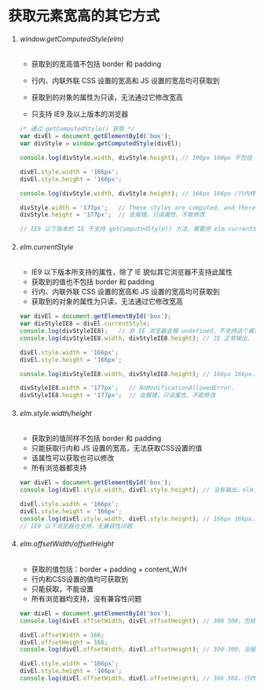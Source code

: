# 获取元素宽高的其它方式

1. ###### window.getComputedStyle(elm)

   * 获取到的宽高值不包括 border 和 padding

   * 行内、内联外联 CSS 设置的宽高和 JS 设置的宽高均可获取到
   * 获取到的对象的属性为只读，无法通过它修改宽高
   * 只支持 IE9 及以上版本的浏览器

   ```js
   /* 通过 getComputedStyle() 获取 */
   var divEl = document.getElementById('box');
   var divStyle = window.getComputedStyle(divEl);
   
   console.log(divStyle.width, divStyle.height); // 100px 100px 不包括 border 和 padding
   
   divEl.style.width = '166px';
   divEl.style.height = '166px';
   
   console.log(divStyle.width, divStyle.height); // 166px 166px /行内样式同样能获取到
   
   divStyle.width = '177px';   // These styles are computed, and therefore the 'width' property is read-only.
   divStyle.height = '177px';  // 会报错，只读属性、不能修改
   
   // IE9 以下版本的 IE 不支持 getComputedStyle() 方法，需要用 elm.currentStyle 属性来获取；
   ```

   

2. ###### elm.currentStyle

   * IE9 以下版本所支持的属性，除了 IE 貌似其它浏览器不支持此属性
   * 获取到的值也不包括 border 和 padding
   * 行内、内联外联 CSS 设置的宽高和 JS 设置的宽高均可获取到
   * 获取到的对象的属性为只读，无法通过它修改宽高

   ```js
   var divEl = document.getElementById('box');
   var divStyleIE8 = divEl.currentStyle;
   console.log(divStyleIE8);   // 非 IE 浏览器会报 undefined，不支持这个属性
   console.log(divStyleIE8.width, divStyleIE8.height); // IE 正常输出， 其它浏览器报错
   
   divEl.style.width = '166px';
   divEl.style.height = '166px';
   
   console.log(divStyleIE8.width, divStyleIE8.height); // 166px 166px，可以获取行内样式
   
   divStyleIE8.width = '177px';   // NoModificationAllowedError.
   divStyleIE8.height = '177px';  // 会报错，只读属性、不能修改
   ```

   

3. ###### elm.style.width/height

   * 获取到的值同样不包括 border 和 padding
   * 只能获取行内和 JS 设置的宽高，无法获取CSS设置的值
   * 该属性可以获取也可以修改
   * 所有浏览器都支持

   ```js
   var divEl = document.getElementById('box');
   console.log(divEl.style.width, divEl.style.height); // 没有输出，elm.style 只能获取到行内设置的属性，内联、外联样式无法获取到
   
   divEl.style.width = '166px';
   divEl.style.height = '166px';
   console.log(divEl.style.width, divEl.style.height); // 166px 166px，行内样式可以获取到，不包括 border & padding
   // IE9 以下浏览器也支持，无兼容性问题
   ```

   

4. ###### elm.offsetWidth/offsetHeight

   * 获取的值包括：border + padding + content_W/H
   * 行内和CSS设置的值均可获取到
   * 只能获取，不能设置
   * 所有浏览器均支持，没有兼容性问题

   ```js
   var divEl = document.getElementById('box');
   console.log(divEl.offsetWidth, divEl.offsetHeight); // 300 300，包括了 border 和 padding，不带单位 px，且 IE9 以下版本也支持
   
   divEl.offsetWidth = 166;
   divEl.offsetHeight = 166;
   console.log(divEl.offsetWidth, divEl.offsetHeight); // 300 300，没报错、但设置无法生效，对原值没影响
   
   divEl.style.width = '166px';
   divEl.style.height = '166px';
   console.log(divEl.offsetWidth, divEl.offsetHeight); // 366 366，行内和CSS设置的样式均可获取到
   ```

   